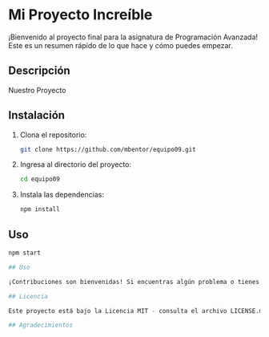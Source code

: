 # Mi Proyecto Increíble

¡Bienvenido al proyecto final para la asignatura de Programación Avanzada! Este es un resumen rápido de lo que hace y cómo puedes empezar.

## Descripción

Nuestro Proyecto 

## Instalación

1. Clona el repositorio:

    ```bash
    git clone https://github.com/mbentor/equipo09.git
    ```

2. Ingresa al directorio del proyecto:

    ```bash
    cd equipo09
    ```

3. Instala las dependencias:

    ```bash
    npm install
    ```

## Uso

```bash
npm start

## Uso

¡Contribuciones son bienvenidas! Si encuentras algún problema o tienes una mejora, por favor abre un problema o envía una solicitud de extracción.

## Licencia

Este proyecto está bajo la Licencia MIT - consulta el archivo LICENSE.md para más detalles.

## Agradecimientos


